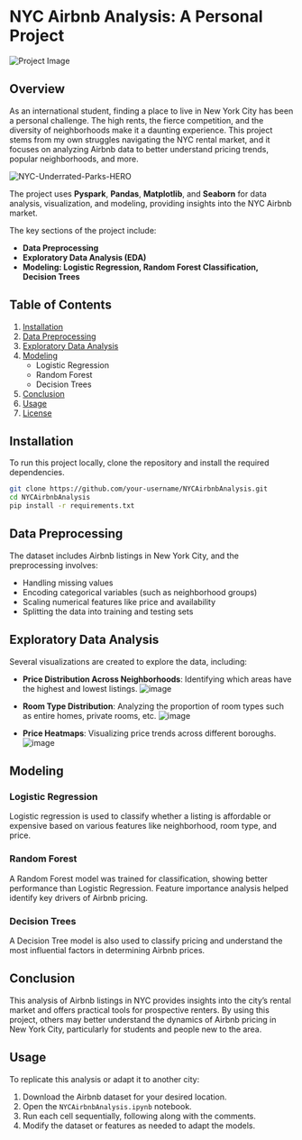 # NYC Airbnb Analysis: A Personal Project

![Project Image](https://img.shields.io/badge/MachineLearning-PySpark-orange?logo=apache-spark&logoColor=white)


## Overview

As an international student, finding a place to live in New York City has been a personal challenge. The high rents, the fierce competition, and the diversity of neighborhoods make it a daunting experience. This project stems from my own struggles navigating the NYC rental market, and it focuses on analyzing Airbnb data to better understand pricing trends, popular neighborhoods, and more.

![NYC-Underrated-Parks-HERO](https://github.com/user-attachments/assets/fba8d028-74f3-4358-9848-173663c52ad3)


The project uses **Pyspark**, **Pandas**, **Matplotlib**, and **Seaborn** for data analysis, visualization, and modeling, providing insights into the NYC Airbnb market.

The key sections of the project include:
- **Data Preprocessing**
- **Exploratory Data Analysis (EDA)**
- **Modeling: Logistic Regression, Random Forest Classification, Decision Trees**


## Table of Contents
1. [Installation](#installation)
2. [Data Preprocessing](#data-preprocessing)
3. [Exploratory Data Analysis](#exploratory-data-analysis)
4. [Modeling](#modeling)
   - Logistic Regression
   - Random Forest
   - Decision Trees
5. [Conclusion](#conclusion)
6. [Usage](#usage)
7. [License](#license)

## Installation

To run this project locally, clone the repository and install the required dependencies.

```bash
git clone https://github.com/your-username/NYCAirbnbAnalysis.git
cd NYCAirbnbAnalysis
pip install -r requirements.txt
```

## Data Preprocessing

The dataset includes Airbnb listings in New York City, and the preprocessing involves:
- Handling missing values
- Encoding categorical variables (such as neighborhood groups)
- Scaling numerical features like price and availability
- Splitting the data into training and testing sets

## Exploratory Data Analysis

Several visualizations are created to explore the data, including:
- **Price Distribution Across Neighborhoods**: Identifying which areas have the highest and lowest listings.
![image](https://github.com/user-attachments/assets/68beecfb-1eac-4df2-b0dd-9995165ca699)


- **Room Type Distribution**: Analyzing the proportion of room types such as entire homes, private rooms, etc.
![image](https://github.com/user-attachments/assets/22a92dab-d3cd-43c8-bfae-fa6d75163398)


- **Price Heatmaps**: Visualizing price trends across different boroughs.
![image](https://github.com/user-attachments/assets/6968d7ef-0689-4e6a-a952-9bc155ceda5d)


## Modeling

### Logistic Regression

Logistic regression is used to classify whether a listing is affordable or expensive based on various features like neighborhood, room type, and price.

### Random Forest

A Random Forest model was trained for classification, showing better performance than Logistic Regression. Feature importance analysis helped identify key drivers of Airbnb pricing.

### Decision Trees

A Decision Tree model is also used to classify pricing and understand the most influential factors in determining Airbnb prices.

## Conclusion

This analysis of Airbnb listings in NYC provides insights into the city’s rental market and offers practical tools for prospective renters. By using this project, others may better understand the dynamics of Airbnb pricing in New York City, particularly for students and people new to the area.

## Usage

To replicate this analysis or adapt it to another city:
1. Download the Airbnb dataset for your desired location.
2. Open the `NYCAirbnbAnalysis.ipynb` notebook.
3. Run each cell sequentially, following along with the comments.
4. Modify the dataset or features as needed to adapt the models.
